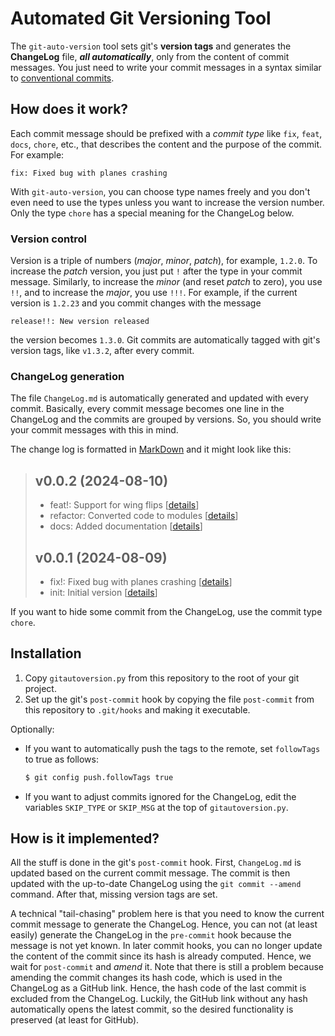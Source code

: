 # Automated Git Versioning Tool

The `git-auto-version` tool sets git's **version tags** and generates the
**ChangeLog** file, _**all automatically**_, only from the content of commit
messages.  You just need to write your commit messages in a syntax similar to
[conventional commits](https://www.conventionalcommits.org/).

## How does it work?

Each commit message should be prefixed with a _commit type_ like `fix`, `feat`,
`docs`, `chore`, etc., that describes the content and the purpose of the
commit.  For example:

```git
fix: Fixed bug with planes crashing
```

With `git-auto-version`, you can choose type names freely and you don't even
need to use the types unless you want to increase the version number.  Only the
type `chore` has a special meaning for the ChangeLog below.

### Version control

Version is a triple of numbers (_major_, _minor_, _patch_), for example,
`1.2.0`.  To increase the _patch_ version, you just put `!` after the type in
your commit message.  Similarly, to increase the _minor_ (and reset _patch_ to
zero), you use `!!`, and to increase the _major_, you use `!!!`.  For example,
if the current version is `1.2.23` and you commit changes with the message
```git
release!!: New version released
```
the version becomes `1.3.0`.  Git commits are automatically tagged with git's
version tags, like `v1.3.2`, after every commit.

### ChangeLog generation

The file `ChangeLog.md` is automatically generated and updated with every
commit.  Basically, every commit message becomes one line in the ChangeLog and
the commits are grouped by versions.  So, you should write your commit messages
with this in mind.

The change log is formatted in [MarkDown](https://www.markdownguide.org/) and
it might look like this:

> ## v0.0.2 (2024-08-10)
>
> * feat!: Support for wing flips [[details](https://github.com/cbboyan/solverpy/commit/249e817)]
> * refactor: Converted code to modules [[details](https://github.com/cbboyan/solverpy/commit/249e817)]
> * docs: Added documentation [[details](https://github.com/cbboyan/solverpy/commit/6c9ba77)]
>
> ## v0.0.1 (2024-08-09)
>
> * fix!: Fixed bug with planes crashing [[details](https://github.com/cbboyan/solverpy/commit/249e817)]
> * init: Initial version [[details](https://github.com/cbboyan/solverpy/commit/6c9ba77)]

If you want to hide some commit from the ChangeLog, use the commit type `chore`.

## Installation

1. Copy `gitautoversion.py` from this repository to the root of your git
   project.
2. Set up the git's `post-commit` hook by copying the file `post-commit` from
   this repository to `.git/hooks` and making it executable.

Optionally:

* If you want to automatically push the tags to the remote, set `followTags` to
  true as follows:
  ```bash
  $ git config push.followTags true
  ```

* If you want to adjust commits ignored for the ChangeLog, edit the variables
  `SKIP_TYPE` or `SKIP_MSG` at the top of `gitautoversion.py`.

## How is it implemented?

All the stuff is done in the git's `post-commit` hook.  First, `ChangeLog.md`
is updated based on the current commit message.  The commit is then updated
with the up-to-date ChangeLog using the `git commit --amend` command.  After
that, missing version tags are set.

A technical "tail-chasing" problem here is that you need to know the current
commit message to generate the ChangeLog.  Hence, you can not (at least easily)
generate the ChangeLog in the `pre-commit` hook because the message is not yet
known.  In later commit hooks, you can no longer update the content of the
commit since its hash is already computed.  Hence, we wait for `post-commit`
and _amend_ it.  Note that there is still a problem because amending the commit
changes its hash code, which is used in the ChangeLog as a GitHub link.  Hence,
the hash code of the last commit is excluded from the ChangeLog.  Luckily, the
GitHub link without any hash automatically opens the latest commit, so the
desired functionality is preserved (at least for GitHub).



